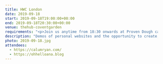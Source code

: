 ```yaml
---
title: HWC London
date: 2019-09-18
start: 2019-09-18T19:00:00+00:00
end: 2019-09-18T20:30:00+00:00
venue: thehub-coventgarden
requirements: "<p>Join us anytime from 18:30 onwards at Proven Dough cafe below Hub by Premier Inn hotel in Covent Garden. The main event starts at 19:00. No need to check-in at the venue, just look out for <a href='http://ohhelloana.blog'>Ana</a>, <a href='https://calumryan.com'>Calum</a> or <a href='https://doubleloop.net'>Neil</a>, the organisers, usually sitting towards the back of the cafe.</p><p>There are a few different ways you can register for Homebrew Website Club London:</p>"
description: "Demos of personal websites and the opportunity to create, update or experiment on your personal website"
photo: 2019-09-18.jpg
attendees:
  - https://calumryan.com/
  - https://ohhelloana.blog
---
```

